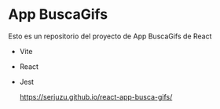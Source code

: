 # App BuscaGifs
Esto es un repositorio del proyecto de App BuscaGifs de React

- Vite
- React
- Jest

  https://serjuzu.github.io/react-app-busca-gifs/
